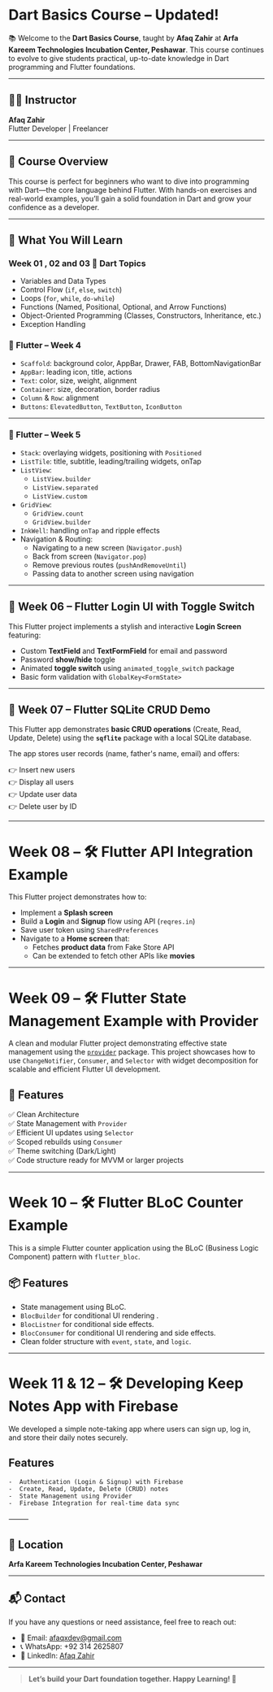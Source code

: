# Dart Basics Course – Updated!

📚 Welcome to the **Dart Basics Course**, taught by **Afaq Zahir** at **Arfa Kareem Technologies Incubation Center, Peshawar**. This course continues to evolve to give students practical, up-to-date knowledge in Dart programming and Flutter foundations.

---

## 🧑‍🏫 Instructor  
**Afaq Zahir**  
Flutter Developer | Freelancer

---

## 📝 Course Overview

This course is perfect for beginners who want to dive into programming with Dart—the core language behind Flutter. With hands-on exercises and real-world examples, you’ll gain a solid foundation in Dart and grow your confidence as a developer.

---

## 🧠 What You Will Learn

### Week 01 , 02 and 03 🧮 Dart Topics

- Variables and Data Types  
- Control Flow (`if`, `else`, `switch`)  
- Loops (`for`, `while`, `do-while`)  
- Functions (Named, Positional, Optional, and Arrow Functions)  
- Object-Oriented Programming (Classes, Constructors, Inheritance, etc.)  
- Exception Handling  


### 💙 Flutter – Week 4

- `Scaffold`: background color, AppBar, Drawer, FAB, BottomNavigationBar  
- `AppBar`: leading icon, title, actions  
- `Text`: color, size, weight, alignment  
- `Container`: size, decoration, border radius  
- `Column` & `Row`: alignment  
- `Buttons`: `ElevatedButton`, `TextButton`, `IconButton`

---


### 💙 Flutter – Week 5

- `Stack`: overlaying widgets, positioning with `Positioned`
- `ListTile`: title, subtitle, leading/trailing widgets, onTap
- `ListView`: 
  - `ListView.builder`
  - `ListView.separated`
  - `ListView.custom`
- `GridView`: 
  - `GridView.count`
  - `GridView.builder`
- `InkWell`: handling `onTap` and ripple effects
- Navigation & Routing:
  - Navigating to a new screen (`Navigator.push`)
  - Back from screen (`Navigator.pop`)
  - Remove previous routes (`pushAndRemoveUntil`)
  - Passing data to another screen using navigation


---


## 🔐 Week 06 – Flutter Login UI with Toggle Switch

This Flutter project implements a stylish and interactive **Login Screen** featuring:

- Custom **TextField** and **TextFormField** for email and password
- Password **show/hide** toggle
- Animated **toggle switch** using `animated_toggle_switch` package
- Basic form validation with `GlobalKey<FormState>`

---


## 🷳 Week 07 – Flutter SQLite CRUD Demo

This Flutter app demonstrates **basic CRUD operations** (Create, Read, Update, Delete) using the **`sqflite`** package with a local SQLite database.

The app stores user records (name, father's name, email) and offers:

👉 Insert new users  
👉 Display all users  
👉 Update user data  
👉 Delete user by ID

---


#  Week 08 – 🛠️ Flutter API Integration Example

This Flutter project demonstrates how to:
- Implement a **Splash screen**
- Build a **Login** and **Signup** flow using API (`reqres.in`)
- Save user token using `SharedPreferences`
- Navigate to a **Home screen** that:
  - Fetches **product data** from Fake Store API
  - Can be extended to fetch other APIs like **movies**

---

#  Week 09 – 🛠️ Flutter State Management Example with Provider

A clean and modular Flutter project demonstrating effective state management using the [`provider`](https://pub.dev/packages/provider) package. This project showcases how to use `ChangeNotifier`, `Consumer`, and `Selector` with widget decomposition for scalable and efficient Flutter UI development.


## 📂 Features

✅ Clean Architecture  
✅ State Management with `Provider`  
✅ Efficient UI updates using `Selector`  
✅ Scoped rebuilds using `Consumer`  
✅ Theme switching (Dark/Light)  
✅ Code structure ready for MVVM or larger projects


---


#  Week 10 – 🛠️ Flutter BLoC Counter Example

This is a simple Flutter counter application using the BLoC (Business Logic Component) pattern with `flutter_bloc`.

## 📦 Features

- State management using BLoC.
- `BlocBuilder` for conditional UI rendering .
- `BlocListner` for conditional  side effects.
- `BlocConsumer` for conditional UI rendering and side effects.
- Clean folder structure with `event`, `state`, and `logic`.

---


# Week 11 & 12 – 🛠️ Developing Keep Notes App with Firebase

We developed a simple note-taking app where users can sign up, log in, and store their daily notes securely.

## Features
	-  Authentication (Login & Signup) with Firebase
	-  Create, Read, Update, Delete (CRUD) notes
	-  State Management using Provider
	-  Firebase Integration for real-time data sync

⸻







## 📍 Location  
**Arfa Kareem Technologies Incubation Center, Peshawar**

---

## 📬 Contact

If you have any questions or need assistance, feel free to reach out:

- 📧 Email: afaqxdev@gmail.com  
- 📞 WhatsApp: +92 314 2625807  
- 🔗 LinkedIn: [Afaq Zahir](https://www.linkedin.com/in/afaqxdev)

---

> **Let’s build your Dart foundation together. Happy Learning! 🚀**
